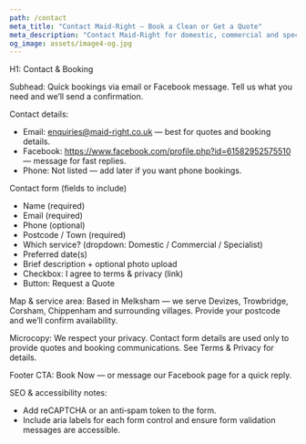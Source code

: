 ```yaml
---
path: /contact
meta_title: "Contact Maid‑Right — Book a Clean or Get a Quote"
meta_description: "Contact Maid‑Right for domestic, commercial and specialist cleaning. Email enquiries@maid-right.co.uk or message our Facebook page to get started."
og_image: assets/image4-og.jpg
---
```


H1: Contact & Booking

Subhead:
Quick bookings via email or Facebook message. Tell us what you need and we’ll send a confirmation.

Contact details:
- Email: enquiries@maid-right.co.uk — best for quotes and booking details.  
- Facebook: https://www.facebook.com/profile.php?id=61582952575510 — message for fast replies.  
- Phone: Not listed — add later if you want phone bookings.

Contact form (fields to include)
- Name (required)  
- Email (required)  
- Phone (optional)  
- Postcode / Town (required)  
- Which service? (dropdown: Domestic / Commercial / Specialist)  
- Preferred date(s)  
- Brief description + optional photo upload  
- Checkbox: I agree to terms & privacy (link)  
- Button: Request a Quote

Map & service area:
Based in Melksham — we serve Devizes, Trowbridge, Corsham, Chippenham and surrounding villages. Provide your postcode and we’ll confirm availability.

Microcopy:
We respect your privacy. Contact form details are used only to provide quotes and booking communications. See Terms & Privacy for details.

Footer CTA:
Book Now — or message our Facebook page for a quick reply.

SEO & accessibility notes:
- Add reCAPTCHA or an anti‑spam token to the form.  
- Include aria labels for each form control and ensure form validation messages are accessible.